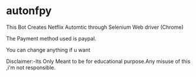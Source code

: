 # autonfpy

This Bot Creates Netflix Automtic through Selenium Web driver (Chrome)

The Payment method used is paypal.

You can change anything if u want

Disclaimer:-Its Only Meant to be for educational purpose.Any misuse of this ,i'm not responsible.
